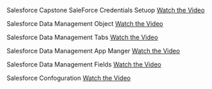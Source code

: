 Salesforce Capstone
SaleForce Credentials Setuop
[Watch the Video](https://drive.google.com/file/d/1B70V2LhlauGY5idwevvuFHtwlax-BJfu/view?usp=drive_link)

Salesforce Data Management Object
[Watch the Video](https://drive.google.com/file/d/1TuyonBpzuAUh81XeRQzWu-7Tvf2C3Ber/view?usp=drive_link)

Salesforce Data Management Tabs
[Watch the Video](https://drive.google.com/file/d/1oMYAgBGS6UxQOqoX_ZmS9xn1b79jsHal/view?usp=drive_link)

Salesforce Data Management App Manger
[Watch the Video](https://drive.google.com/file/d/1GwePfilgpTSZIrIkpVeLzVfqft1LbdPE/view?usp=drive_link)

Salesforce Data Management Fields
[Watch the Video](https://drive.google.com/file/d/1jA_IpaoBNVZmUNybXDCvOE5Kf_fl1TIR/view?usp=drive_link)

Salesforce Confoguration
[Watch the Video](https://drive.google.com/file/d/1OtELRwVVnW1iAzHhkvtk7_OT_Ts3nwo4/view?usp=drive_link)




